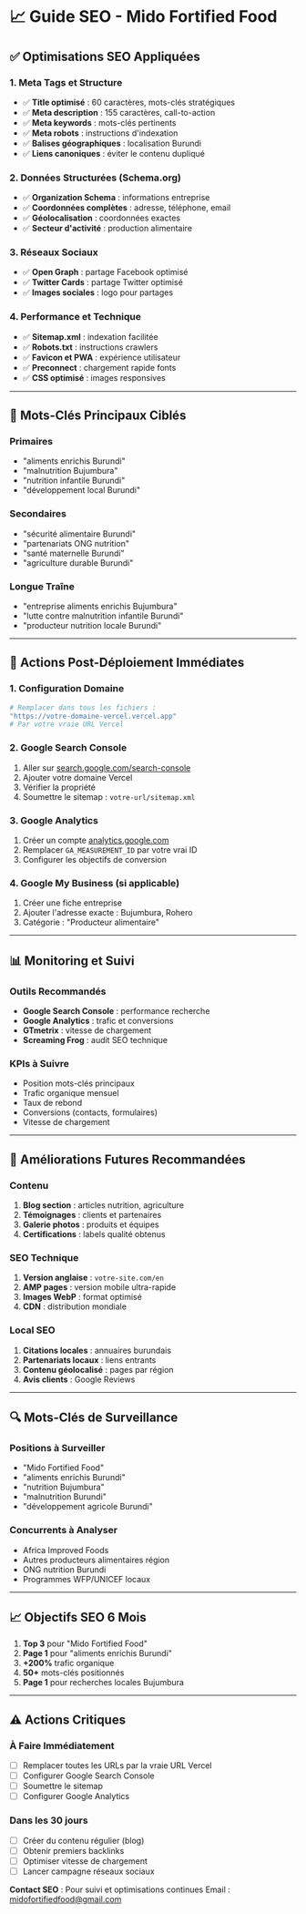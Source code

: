 # 📈 Guide SEO - Mido Fortified Food

## ✅ Optimisations SEO Appliquées

### **1. Meta Tags et Structure**
- ✅ **Title optimisé** : 60 caractères, mots-clés stratégiques
- ✅ **Meta description** : 155 caractères, call-to-action
- ✅ **Meta keywords** : mots-clés pertinents
- ✅ **Meta robots** : instructions d'indexation
- ✅ **Balises géographiques** : localisation Burundi
- ✅ **Liens canoniques** : éviter le contenu dupliqué

### **2. Données Structurées (Schema.org)**
- ✅ **Organization Schema** : informations entreprise
- ✅ **Coordonnées complètes** : adresse, téléphone, email
- ✅ **Géolocalisation** : coordonnées exactes
- ✅ **Secteur d'activité** : production alimentaire

### **3. Réseaux Sociaux**
- ✅ **Open Graph** : partage Facebook optimisé
- ✅ **Twitter Cards** : partage Twitter optimisé
- ✅ **Images sociales** : logo pour partages

### **4. Performance et Technique**
- ✅ **Sitemap.xml** : indexation facilitée
- ✅ **Robots.txt** : instructions crawlers
- ✅ **Favicon et PWA** : expérience utilisateur
- ✅ **Preconnect** : chargement rapide fonts
- ✅ **CSS optimisé** : images responsives

---

## 🎯 Mots-Clés Principaux Ciblés

### **Primaires**
- "aliments enrichis Burundi"
- "malnutrition Bujumbura"
- "nutrition infantile Burundi"
- "développement local Burundi"

### **Secondaires**
- "sécurité alimentaire Burundi"
- "partenariats ONG nutrition"
- "santé maternelle Burundi"
- "agriculture durable Burundi"

### **Longue Traîne**
- "entreprise aliments enrichis Bujumbura"
- "lutte contre malnutrition infantile Burundi"
- "producteur nutrition locale Burundi"

---

## 🚀 Actions Post-Déploiement Immédiates

### **1. Configuration Domaine**
```bash
# Remplacer dans tous les fichiers :
"https://votre-domaine-vercel.vercel.app"
# Par votre vraie URL Vercel
```

### **2. Google Search Console**
1. Aller sur [search.google.com/search-console](https://search.google.com/search-console)
2. Ajouter votre domaine Vercel
3. Vérifier la propriété
4. Soumettre le sitemap : `votre-url/sitemap.xml`

### **3. Google Analytics**
1. Créer un compte [analytics.google.com](https://analytics.google.com)
2. Remplacer `GA_MEASUREMENT_ID` par votre vrai ID
3. Configurer les objectifs de conversion

### **4. Google My Business** (si applicable)
1. Créer une fiche entreprise
2. Ajouter l'adresse exacte : Bujumbura, Rohero
3. Catégorie : "Producteur alimentaire"

---

## 📊 Monitoring et Suivi

### **Outils Recommandés**
- **Google Search Console** : performance recherche
- **Google Analytics** : trafic et conversions
- **GTmetrix** : vitesse de chargement
- **Screaming Frog** : audit SEO technique

### **KPIs à Suivre**
- Position mots-clés principaux
- Trafic organique mensuel
- Taux de rebond
- Conversions (contacts, formulaires)
- Vitesse de chargement

---

## 🎨 Améliorations Futures Recommandées

### **Contenu**
1. **Blog section** : articles nutrition, agriculture
2. **Témoignages** : clients et partenaires
3. **Galerie photos** : produits et équipes
4. **Certifications** : labels qualité obtenus

### **SEO Technique**
1. **Version anglaise** : `votre-site.com/en`
2. **AMP pages** : version mobile ultra-rapide
3. **Images WebP** : format optimisé
4. **CDN** : distribution mondiale

### **Local SEO**
1. **Citations locales** : annuaires burundais
2. **Partenariats locaux** : liens entrants
3. **Contenu géolocalisé** : pages par région
4. **Avis clients** : Google Reviews

---

## 🔍 Mots-Clés de Surveillance

### **Positions à Surveiller**
- "Mido Fortified Food"
- "aliments enrichis Burundi"
- "nutrition Bujumbura"
- "malnutrition Burundi"
- "développement agricole Burundi"

### **Concurrents à Analyser**
- Africa Improved Foods
- Autres producteurs alimentaires région
- ONG nutrition Burundi
- Programmes WFP/UNICEF locaux

---

## 📈 Objectifs SEO 6 Mois

1. **Top 3** pour "Mido Fortified Food"
2. **Page 1** pour "aliments enrichis Burundi"
3. **+200%** trafic organique
4. **50+** mots-clés positionnés
5. **Page 1** pour recherches locales Bujumbura

---

## ⚠️ Actions Critiques

### **À Faire Immédiatement**
- [ ] Remplacer toutes les URLs par la vraie URL Vercel
- [ ] Configurer Google Search Console
- [ ] Soumettre le sitemap
- [ ] Configurer Google Analytics

### **Dans les 30 jours**
- [ ] Créer du contenu régulier (blog)
- [ ] Obtenir premiers backlinks
- [ ] Optimiser vitesse de chargement
- [ ] Lancer campagne réseaux sociaux

**Contact SEO** : Pour suivi et optimisations continues
Email : midofortifiedfood@gmail.com